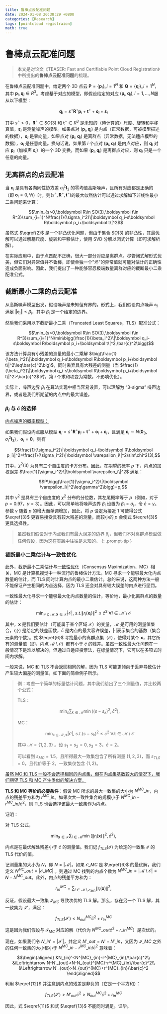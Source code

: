 ```yaml
---
title: 鲁棒点云配准问题
date: 2024-01-08 20:38:29 +0800
categories: [Research]
tags: [pointcloud registraion]
math: true
---
```


# 鲁棒点云配准问题

> 本文是对论文《TEASER: Fast and Certifiable Point Cloud Registration》中所提出的**鲁棒点云配准问题**的梳理。

在鲁棒点云配准问题中，给定两个 3D 点云 $\boldsymbol P=\lbrace\boldsymbol p_i\rbrace\_{i=1}^N$ 和 $\boldsymbol Q=\lbrace\boldsymbol q_i\rbrace\_{i=1}^N$，其中 $\boldsymbol p_i,\boldsymbol q_i\in R^3$。考虑基于对应的模型，即假设给定的对应 $(\boldsymbol p_i,\boldsymbol q_i),i=1,...,N$服从以下模型：

$$\boldsymbol q_i=s^\circ\boldsymbol R^\circ\boldsymbol p_i+\boldsymbol t^\circ+\boldsymbol o_i+\boldsymbol \varepsilon_i$$

其中 $s^\circ>0$，$\boldsymbol R^\circ\in SO(3)$ 和 $\boldsymbol t^\circ\in R^3$ 是未知的（待计算的）尺度、旋转和平移真值，$\boldsymbol \varepsilon_i$ 是测量噪声的模型。如果点对 $(\boldsymbol p_i,\boldsymbol q_i)$ 是内点（正常数据，可被模型描述的数据），$\boldsymbol o_i$ 是零向量，如果点对 $(\boldsymbol p_i,\boldsymbol q_i)$ 是离群点（异常数据，无法适应模型的数据），$\boldsymbol o_i$ 是任意向量。换句话说，如果第 $i$ 个点对 $(\boldsymbol p_i,\boldsymbol q_i)$ 是内点对应，则 $\boldsymbol q_i$ 对应 $\boldsymbol p_i$（加噪声 $\boldsymbol \varepsilon_i$）的一个 3D 变换，而如果 $(\boldsymbol p_i,\boldsymbol q_i)$ 是离群点对应，则 $\boldsymbol q_i$ 只是一个任意的向量。

## 无离群点的点云配准

当 $\boldsymbol \varepsilon_i$ 是具有各向同性协方差 $\sigma_i^2\boldsymbol I_3$ 的零均值高斯噪声，且所有对应都是正确的（即 $\boldsymbol o_i=0,\forall i$）时，则$(s^\circ,\boldsymbol R^\circ,\boldsymbol t^\circ)$的最大似然估计可以通过求解如下非线性最小二乘问题来计算：

$$\min_{s>0,\boldsymbol R\in SO(3),\boldsymbol t\in R^3}\sum_{i=1}^N\frac{1}{\sigma_i^2}\|\boldsymbol q_i-s\boldsymbol R\boldsymbol p_i+\boldsymbol t\|^2$$

虽然式 $\eqref{2}$ 是一个非凸优化问题，但由于集合 $SO(3)$ 的非凸性，其最优解可以通过解耦尺度、旋转和平移估计，使用 SVD 分解以闭式计算（即可求解析解）。

在实际应用中，由于点匹配不正确，很大一部分对应是离群点。尽管闭式解形式优美，但它们对异常值并不鲁棒，即使单独一个"坏"的异常值就可能对估计的正确性造成负面影响。因此，我们提出了一种能够容忍极端数量离群对应的截断最小二乘配准公式。

## 截断最小二乘的点云配准

从高斯噪声模型出发，假设噪声是未知但有界的。形式上，我们假设内点噪声 $\boldsymbol \varepsilon_i$ 满足 $‖\boldsymbol \varepsilon_i‖\leq\beta_i$，其中 $\beta_i$ 是一个给定的边界。

然后我们采用以下截断最小二乘（Truncated Least Squares，TLS）配准公式：

$$\min_{s>0,\boldsymbol R\in SO(3),\boldsymbol t\in R^3}\sum_{i=1}^N\min\bigg(\frac{1}{\beta_i^2}\|\boldsymbol q_i-s\boldsymbol R\boldsymbol p_i+\boldsymbol t\|^2,\bar{c}^2\bigg)$$

该方法计算具有小残差的测量的最小二乘解 $\big(\frac{1}{\beta_i^2}\|\boldsymbol q_i-s\boldsymbol R\boldsymbol p_i+\boldsymbol t\|^2\leq\bar{c}^2\big)$，同时丢弃具有大残差的测量（当 $\frac{1}{\beta_i^2}\|\boldsymbol q_i-s\boldsymbol R\boldsymbol p_i+\boldsymbol t\|^2>\bar{c}^2$ 时，第 $i$ 个求和项变为常数，不影响优化）。

实际上，噪声边界 $\beta_i$ 在算法实现中相当容易设置，可以理解为 “3-sigma” 噪声边界，或者是我们所期望的内点中的最大误差。

### $\beta_i$ 与 $\bar{c}$ 的选择

<u>内点噪声的概率模型：</u>

如果我们假设内点服从模型 $\boldsymbol q_i=s^\circ\boldsymbol R^\circ\boldsymbol p_i+\boldsymbol t^\circ+\boldsymbol o_i+\boldsymbol \varepsilon_i$，且满足 $\boldsymbol\varepsilon_i\sim N(\boldsymbol0_3,\sigma_i^2\boldsymbol I_3)$，$\boldsymbol o_i=\boldsymbol 0$，则有

$$\frac{1}{\sigma_i^2}\|\boldsymbol q_i-\boldsymbol R\boldsymbol p_i\|^2=\frac{1}{\sigma_i^2}\|\boldsymbol \varepsilon_i\|^2\sim\chi^2(3),$$

其中，$\chi^2(3)$ 为具有三个自由度的卡方分布。因此，在期望的概率 $p$ 下，内点的加权误差 $\frac{1}{\sigma_i^2}\|\boldsymbol \varepsilon_i\|^2$ 满足：

$$P\bigg(\frac{1}{\sigma_i^2}\|\boldsymbol \varepsilon_i\|^2\leq\gamma^2\bigg)=p,$$

其中 $γ^2$ 是具有三个自由度的 $χ^2$ 分布的分位数，其左尾概率等于 $p$（例如，对于 $p = 0.97$，$γ=3$）。因此，可以简单地将噪声边界 $β_i$ 设置为 $β_i= σ_i$，令 $\bar c= γ$。参数 $γ$ 随着 $p$ 的增大而单调增加，因此，将 $p$ 设定为接近 $1$ 可使得公式 $\eqref{3}$ 更容易接受具有较大残差的测量，而较小的 $p$ 会使式 $\eqref{3}$ 更具选择性。

> 虽然我们假设对于内点我们有最大误差的边界 $\beta_i$，但我们不对离群点模型做任何假设，因为这在实践中往往是未知的。
> {: .prompt-tip }

### 截断最小二乘估计与一致性优化

此外，截断最小二乘估计与<u>一致性优化</u>（Consensus Maximization，MC）相关，MC 是计算机视觉中一种流行的鲁棒估计方法。MC 寻求一个能够最大化内点数量的估计，而 TLS 同时计算内点的最小二乘估计。总的来说，这两种方法一般不能保证产生相同的内点选择，因为 TLS 还会对具有较大误差的内点进行惩罚。

一致性最大化寻求一个能够最大化内点数量的估计，等价地，最小化离群点的数量的估计：

$$\min_{\mathcal{O}\subseteq\mathcal{M},\boldsymbol x\in\mathcal{X}}|\mathcal{O}|,\ s.t.\|r_i(\boldsymbol x_i)\|^2\leq\bar{c}^2\ \forall i\in\mathcal{M}\setminus\mathcal{O}$$

其中，$\boldsymbol x$ 是我们要估计（可能属于某个区域 $\mathcal X$）的变量，$\mathcal M$ 是可用的测量值集合，$r_i (·)$ 是给定的残差函数，$\bar c$ 是内点的最大容许误差，$\vert·\vert$表示集合的基数（集合元素的个数）。式 $\eqref{6}$ 寻找最小的离群点集（$\mathcal O$），使得对某个 $\boldsymbol x$，其它所有的测量值（即，内点 $\mathcal{M}\setminus\mathcal{O}$）都有小于 $\bar c$ 的残差。虽然一致性最大化问题在一般情况下是难以解决的，但通过自适应投票法，在标量情况下，它可以在多项式时间内求解。

一般来说，MC 和 TLS 不会返回相同的解，因为 TLS 可能更倾向于丢弃导致估计产生较大偏差的测量值，如下面的简单例子所示。

> 例：考虑一个简单的标量估计问题，其中我们给出了三个测量值，并比较两个公式：
>
> TLS：
>
> $$\min_s\sum_{k\in\mathcal{M}}\min\big((s-s_k)^2,\bar{c}^2\big),$$
>
> MC：
>
> $$\min_{\mathcal{O}\subseteq\mathcal{M},\boldsymbol s}|\mathcal{O}|,\ s.t.(s-s_k)^2\leq\bar{c}^2\ \forall k\in\mathcal{M}\setminus\mathcal{O}$$
>
> 其中 $\mathcal M=\{1,2,3\}$ 。设 $s_1=s_2=0,s_3=3$，$\bar{c}=2$。
>
> 可以看到 $s_{MC}=1.5$，且所得最大一致集包含了所有测量 $\{1,2,3\}$，而 $s_{TLS}=0$，且代价等于 $2$，一致集仅包含 $\{1,2\}$。

<u>虽然 MC 和 TLS 一般不会选择相同的内点集，但在内点集基数较大的情况下，我们期望 TLS 和 MC 产生类似的解决方案。</u>

**TLS 和 MC 等价的必要条件**：假设 MC 所求的最大一致集的大小为 $N^{MC}\_{in}$，内点的残差平方和为 $r^{MC}\_{in}$。如果次大一致性集合的规模小于 $N^{MC}\_{in}-r^{MC}\_{in}/\bar{c}^2$，则 TLS 也会选择该最大一致集作为内点。

证明：

对 TLS 公式，

$$\min_{\boldsymbol x\in\mathcal{X}}\sum_{i\in\mathcal{M}}\min\big(\|r_i(\boldsymbol x)\|^2,\bar{c}^2\big),$$

内点是在最优解处残差小于 $\bar{c}$ 的测量值。我们记 $f_{TLS}(\mathcal I)$ 为给定的一致集 $\mathcal I$ 的 TLS 代价的值。

记测量集的大小为 $N$，即 $N=\vert\mathcal M\vert$。如果 $\mathcal O\_{MC}$ 是 $\eqref{6}$ 的最优解，我们定义 $N^{MC}\_{out}=\vert\mathcal O\_{MC}\vert$ 。则通过 MC 找到的内点个数为 $N^{MC}\_{in}=\vert\mathcal M\setminus\mathcal O\vert=N-N^{MC}\_{out}$。此外，内点的残差平方和为：

$$r_{in}^{MC}=\sum_{i\in\mathcal M\setminus\mathcal O_{MC}}\|r_i(\boldsymbol x)\|^2,$$

反证，假设最大一致集 $\mathcal I_{MC}$ 导致次优的 TLS 解。那么，存在另一个 TLS 解，其一致集为 $\mathcal I'$，满足：

$$f_{TLS}(\mathcal I')<N^{MC}_{out}\bar{c}^2+r_{in}^{MC}$$

这是因为我们假设与 $\mathcal I_{MC}$ 对应的解（代价为 $N^{MC}\_{out}\bar{c}^2+r\_{in}^{MC}$）是次优的。

现在，如果我们令 $N\_{in}'=\lvert\mathcal I'\rvert$，并定义 $N'\_{out}=N'-N'\_{in}$，又因为 $\mathcal I\_{MC}$ 之外的任何一致集的大小都小于 $N^{MC}\_{in}-r^{MC}\_{in}/\bar{c}^2$ 意味着：

$$\begin{aligned}
&N_{in}'<N^{MC}_{in}-r^{MC}_{in}/\bar{c}^2\\
&\Leftrightarrow N-N'_{out}<N-N_{out}^{MC}-r^{MC}_{in}/\bar{c}^2\\
&\Leftrightarrow N'_{out}>N_{out}^{MC}+r^{MC}_{in}/\bar{c}^2
\end{aligned}$$

利用 $\eqref{12}$ 并注意到内点的残差是非负的（它是一个平方和）：

$$f_{TLS}(\mathcal I')>N’_{out}\bar{c}^2>N^{MC}_{out}\bar{c}^2+r_{in}^{MC}$$

因此，式 $\eqref{11}$ 和式 $\eqref{13}$ 不能同时满足。证毕。


